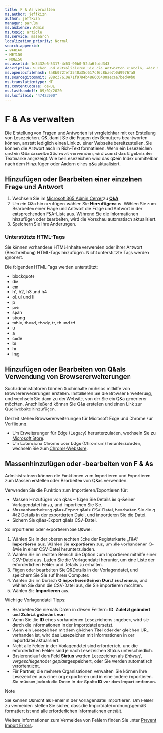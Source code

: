 ```yaml
---
title: F & As verwalten
ms.author: jeffkizn
author: jeffkizn
manager: parulm
ms.audience: Admin
ms.topic: article
ms.service: mssearch
localization_priority: Normal
search.appverid:
- BFB160
- MET150
- MOE150
ms.assetid: 7e3432e6-5317-4d63-90b0-52da6fddd343
description: Suchen und aktualisieren Sie die Antworten einzeln, oder verwenden Sie die verfügbaren Microsoft-Such Tools, um Q&als alle gleichzeitig zu bearbeiten.
ms.openlocfilehash: 2a8b0727ef3540a35d617cf6c8bae7b0d99767a8
ms.sourcegitcommit: 988c37610e71f9784b486660400aecaa7bed40b0
ms.translationtype: MT
ms.contentlocale: de-DE
ms.lasthandoff: 09/09/2020
ms.locfileid: "47423000"
---
```

# <a name="manage-qas"></a>F & As verwalten

Die Erstellung von Fragen und Antworten ist vergleichbar mit der Erstellung von Lesezeichen. Q&, damit Sie die Fragen des Benutzers beantworten können, anstatt lediglich einen Link zu einer Webseite bereitzustellen. Sie können die Antwort auch in Rich-Text formatieren. Wenn ein Lesezeichen und ein Q&a dasselbe Stichwort verwenden, wird zuerst das Ergebnis der Textmarke angezeigt. Wie bei Lesezeichen wird das q&ein Index unmittelbar nach dem Hinzufügen oder Ändern eines q&a aktualisiert.

## <a name="add-or-edit-a-single-qa"></a>Hinzufügen oder Bearbeiten einer einzelnen Frage und Antwort

1. Wechseln Sie im [Microsoft 365 Admin Center](https://admin.microsoft.com)zu [**Q&A**](https://admin.microsoft.com/Adminportal/Home#/MicrosoftSearch/qnas)
1. Um ein Q&a hinzuzufügen, wählen Sie **Hinzufügen**aus.
Wählen Sie zum Bearbeiten einer Frage und Antwort die Frage und Antwort in der entsprechenden F&A-Liste aus. Während Sie die Informationen hinzufügen oder bearbeiten, wird die Vorschau automatisch aktualisiert.
1. Speichern Sie Ihre Änderungen.

### <a name="supported-html-tags"></a>Unterstützte HTML-Tags

Sie können vorhandene HTML-Inhalte verwenden oder ihrer Antwort (Beschreibung) HTML-Tags hinzufügen. Nicht unterstützte Tags werden ignoriert.

Die folgenden HTML-Tags werden unterstützt:

- blockquote
- div
- em
- h1, h2, h3 und h4
- ol, ul und li
- p
- pre
- span
- strong
- table, thead, tbody, tr, th und td
- u
- a
- code
- br
- hr
- img

## <a name="add-or-edit-qas-using-browser-extensions"></a>Hinzufügen oder Bearbeiten von Q&als Verwendung von Browsererweiterungen

Suchadministratoren können Suchinhalte mühelos mithilfe von Browsererweiterungen erstellen. Installieren Sie die Browser Erweiterung, und wechseln Sie dann zu der Website, von der Sie ein Q&a generieren möchten. Anschließend können Sie Q&a erstellen und einen Link zur Quellwebsite hinzufügen.

Derzeit stehen Browsererweiterungen für Microsoft Edge und Chrome zur Verfügung.

- Um Erweiterungen für Edge (Legacy) herunterzuladen, wechseln Sie zu [Microsoft Store](https://www.microsoft.com/p/microsoft-search-content-creator/9nrqdbcbwq55?activetab=pivot:overviewtab).
- Um Extensions Chrome oder Edge (Chromium) herunterzuladen, wechseln Sie zum [Chrome-Webstore](https://chrome.google.com/webstore/detail/microsoft-search-content/nocnablpaoeecfmfnjoheefkogmleipm).

## <a name="bulk-add-or-edit-qas"></a>Massenhinzufügen oder -bearbeiten von F & As

Administratoren können die Funktionen zum Importieren und Exportieren zum Massen erstellen oder Bearbeiten von Q&as verwenden.

Verwenden Sie die Funktion zum Importieren/Exportieren für:

- Massen Hinzufügen von q&as – fügen Sie Details im q-&einer Vorlagendatei hinzu, und importieren Sie Sie.
- Massenbearbeitung q&as-Export q&als CSV-Datei, bearbeiten Sie die q #d2 Details in der exportierten Datei, und importieren Sie die Datei.
- Sichern Sie q&as-Export q&als CSV-Datei.

So importieren oder exportieren Sie Q&wie:

1. Wählen Sie in der oberen rechten Ecke der Registerkarte „F&A“ **Importieren** aus.
Wählen Sie **exportieren** aus, um alle vorhandenen Q-&wie in einer CSV-Datei herunterzuladen.
1. Wählen Sie im rechten Bereich die Option zum Importieren mithilfe einer CSV-Datei aus. Laden Sie die Vorlagendatei herunter, um eine Liste der erforderlichen Felder und Details zu erhalten.
1. Fügen oder bearbeiten Sie Q&Details in der Vorlagendatei, und speichern Sie Sie auf Ihrem Computer.
1. Wählen Sie im Bereich **Q importieren&einen** **Durchsuchen**aus, und wählen Sie dann die CSV-Datei aus, die Sie importieren möchten.
1. Wählen Sie **Importieren** aus.

Wichtige Vorlagendatei Tipps:

- Bearbeiten Sie niemals Daten in diesen Feldern: **ID**, **Zuletzt geändert** und **Zuletzt geändert von**.
- Wenn Sie die **ID** eines vorhandenen Lesezeichens angeben, wird sie durch die Informationen in der Importdatei ersetzt.
- Wenn ein Lesezeichen mit dem gleichen Titel oder der gleichen URL vorhanden ist, wird das Lesezeichen mit Informationen in der Importdatei aktualisiert.
- Nicht alle Felder in der Vorlagendatei sind erforderlich, und die erforderlichen Felder sind je nach Lesezeichen Status unterschiedlich.
- Basierend auf dem Feld **Status** werden Lesezeichen als *Entwurf*, *vorgeschlagen*oder *geplant*gespeichert, oder Sie werden automatisch veröffentlicht.
- Für Partner, die mehrere Organisationen verwalten: Sie können Ihre Lesezeichen aus einer org exportieren und in eine andere importieren. Sie müssen jedoch die Daten in der Spalte **ID** vor dem Import entfernen.

> [!NOTE]
> Sie können Q&nicht als Fehler in der Vorlagendatei importieren. Um Fehler zu vermeiden, stellen Sie sicher, dass die Importdatei ordnungsgemäß formatiert ist und alle erforderlichen Informationen enthält.

Weitere Informationen zum Vermeiden von Fehlern finden Sie unter [Prevent Import Errors](manage-bookmarks.md#prevent-import-errors).
